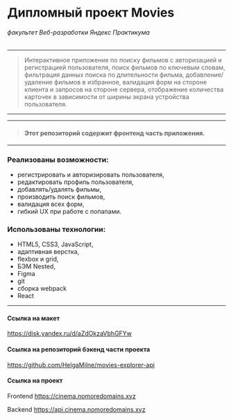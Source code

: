 # Дипломный проект Movies
###### *факультет Веб-разработки Яндекс Практикума*

-----
> Интерактивное приложение по поиску фильмов с авторизацией и регистрацией пользователя, поиск фильмов по ключевым словам, фильтрация данных поиска по длительности фильма,
добавление/удаление фильмов в избранное, валидация форм на стороне клиента и запросов на стороне сервера, отображение количества карточек в зависимости от ширины экрана устройства пользователя.
-----

-----
> #### Этот репозиторий содержит фронтенд часть приложения.
-----

###  Реализованы возможности:

* регистрировать и авторизировать пользователя,
* редактировать профиль пользователя,
* добавлять/удалять фильмы,
* производить поиск фильмов,
* валидация всех форм,
* гибкий UX при работе с попапами.

###  Использованы технологии:

* HTML5, CSS3, JavaScript,
* адаптивная верстка,
* flexbox и grid,
* БЭМ Nested,
* Figma
* git
* сборка webpack
* React
-----

#### Ссылка на макет
https://disk.yandex.ru/d/aZdOkzaVbhGFYw

#### Ссылка на репозиторий бэкенд части проекта
https://github.com/HelgaMilne/movies-explorer-api

#### Ссылка на проект

Frontend https://cinema.nomoredomains.xyz

Backend https://api.cinema.nomoredomains.xyz
